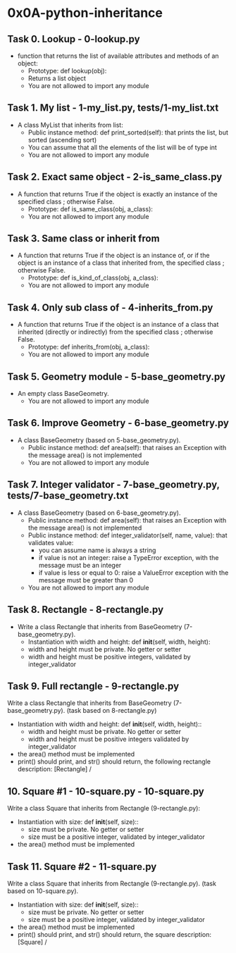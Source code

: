 # 0x0A-python-inheritance  

## Task 0. Lookup  - 0-lookup.py  
+ function that returns the list of available attributes and methods of an object:  
	- Prototype: def lookup(obj):  
	- Returns a list object  
	- You are not allowed to import any module  

## Task 1. My list  - 1-my_list.py, tests/1-my_list.txt  
+ A class MyList that inherits from list:  
	- Public instance method: def print_sorted(self): that prints the list, but sorted (ascending sort)  
	- You can assume that all the elements of the list will be of type int  
	- You are not allowed to import any module  

## Task 2. Exact same object  - 2-is_same_class.py  
+ A function that returns True if the object is exactly an instance of the specified class ; otherwise False.  
	- Prototype: def is_same_class(obj, a_class):  
	- You are not allowed to import any module  

## Task 3. Same class or inherit from  
+ A function that returns True if the object is an instance of, or if the object is an instance of a class that inherited from, the specified class ; otherwise False.  
	- Prototype: def is_kind_of_class(obj, a_class):  
	- You are not allowed to import any module   

## Task 4. Only sub class of - 4-inherits_from.py  
+ A function that returns True if the object is an instance of a class that inherited (directly or indirectly) from the specified class ; otherwise False.  
	- Prototype: def inherits_from(obj, a_class):  
	- You are not allowed to import any module  

## Task 5. Geometry module  - 5-base_geometry.py  
+ An empty class BaseGeometry.  
	- You are not allowed to import any module  

## Task 6. Improve Geometry  - 6-base_geometry.py  
+ A class BaseGeometry (based on 5-base_geometry.py).  
	- Public instance method: def area(self): that raises an Exception with the message area() is not implemented  
	- You are not allowed to import any module  

## Task 7. Integer validator  - 7-base_geometry.py, tests/7-base_geometry.txt  
+ A class BaseGeometry (based on 6-base_geometry.py).  
	+ Public instance method: def area(self): that raises an Exception with the message area() is not implemented  
	+ Public instance method: def integer_validator(self, name, value): that validates value:  
		- you can assume name is always a string  
		- if value is not an integer: raise a TypeError exception, with the message <name> must be an integer  
		- if value is less or equal to 0: raise a ValueError exception with the message <name> must be greater than 0  
	+ You are not allowed to import any module  

## Task 8. Rectangle  - 8-rectangle.py  
+ Write a class Rectangle that inherits from BaseGeometry (7-base_geometry.py).  
	+ Instantiation with width and height: def __init__(self, width, height):  
	+ width and height must be private. No getter or setter  
	+ width and height must be positive integers, validated by integer_validator  

## Task 9. Full rectangle  - 9-rectangle.py  
Write a class Rectangle that inherits from BaseGeometry (7-base_geometry.py). (task based on 8-rectangle.py)  
+ Instantiation with width and height: def __init__(self, width, height)::  
	- width and height must be private. No getter or setter  
	- width and height must be positive integers validated by integer_validator  
+ the area() method must be implemented  
+ print() should print, and str() should return, the following rectangle description: [Rectangle] <width>/<height>  

## 10. Square #1  - 10-square.py  - 10-square.py  
Write a class Square that inherits from Rectangle (9-rectangle.py):  
+ Instantiation with size: def __init__(self, size)::  
	- size must be private. No getter or setter  
	- size must be a positive integer, validated by integer_validator  
+ the area() method must be implemented  

## Task 11. Square #2  - 11-square.py  
Write a class Square that inherits from Rectangle (9-rectangle.py). (task based on 10-square.py).  
+ Instantiation with size: def __init__(self, size)::  
	- size must be private. No getter or setter   
	- size must be a positive integer, validated by integer_validator  
+ the area() method must be implemented  
+ print() should print, and str() should return, the square description: [Square] <width>/<height>  
